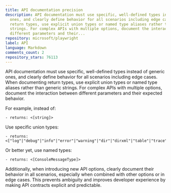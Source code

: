 ```yaml
---
title: API documentation precision
description: API documentation must use specific, well-defined types instead of generic
  ones, and clearly define behavior for all scenarios including edge cases. When documenting
  return types, use explicit union types or named type aliases rather than generic
  strings. For complex APIs with multiple options, document the interaction between
  different parameters and their...
repository: microsoft/playwright
label: API
language: Markdown
comments_count: 2
repository_stars: 76113
---
```


API documentation must use specific, well-defined types instead of generic ones, and clearly define behavior for all scenarios including edge cases. When documenting return types, use explicit union types or named type aliases rather than generic strings. For complex APIs with multiple options, document the interaction between different parameters and their expected behavior.

For example, instead of:
```
- returns: <[string]>
```

Use specific union types:
```
- returns: <["log"|"debug"|"info"|"error"|"warning"|"dir"|"dirxml"|"table"|"trace"|"clear"|"startGroup"|"startGroupCollapsed"|"endGroup"|"assert"|"profile"|"profileEnd"|"count"|"timeEnd"]>
```

Or better yet, use named types:
```
- returns: <[ConsoleMessageType]>
```

Additionally, when introducing new API options, clearly document their behavior in all scenarios, especially when combined with other options or in edge cases. This prevents ambiguity and improves developer experience by making API contracts explicit and predictable.